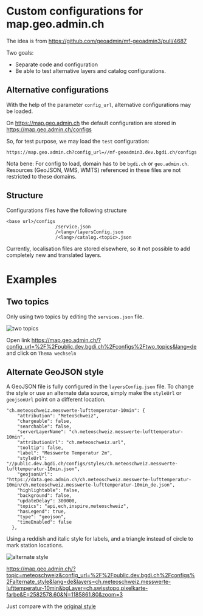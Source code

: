 Custom configurations for map.geo.admin.ch 
==========================================

The idea is from https://github.com/geoadmin/mf-geoadmin3/pull/4687

Two goals:

- Separate code and configuration
- Be able to test alternative layers and catalog configurations.


## Alternative configurations

With the help of the parameter `config_url`, alternative configurations may be loaded.

On https://map.geo.admin.ch the default configuration are stored in https://map.geo.admin.ch/configs

So, for test purpose, we may load the `test` configuration:

    https://map.geo.admin.ch?config_url=//mf-geoadmin3.dev.bgdi.ch/configs

Nota bene:
   For config to load, domain has to be `bgdi.ch` or `geo.admin.ch`. Resources 
   (GeoJSON, WMS, WMTS) referenced in these files are not restricted to these domains.


## Structure

Configurations files have the following structure

    <base url>/configs
                      /service.json
                      /<lang>/layersConfig.json
                      /<lang>/catalog.<topic>.json
    

Currently, localisation files are stored elsewhere, so it not possible to add completely new and translated layers.


# Examples

## Two topics

Only using two topics by editing the `services.json` file.

![two topics](https://github.com/procrastinatio/geoadminch_configs/raw/master/images/two_topics.png "Only two topics")

Open link https://map.geo.admin.ch/?config_url=%2F%2Fpublic.dev.bgdi.ch%2Fconfigs%2Ftwo_topics&lang=de and click on `Thema wechseln`

## Alternate GeoJSON style

A GeoJSON file is fully configured in the `layersConfig.json` file. To change the style or use an alternate data source,
simply make the `styleUrl` or `geojsonUrl` point on a different location.


    "ch.meteoschweiz.messwerte-lufttemperatur-10min": {                                                                                                                                 
        "attribution": "MeteoSchweiz",
        "chargeable": false,
        "searchable": false,
        "serverLayerName": "ch.meteoschweiz.messwerte-lufttemperatur-10min",
        "attributionUrl": "ch.meteoschweiz.url",
        "tooltip": false,
        "label": "Messwerte Temperatur 2m",
        "styleUrl": "//public.dev.bgdi.ch/configs/styles/ch.meteoschweiz.messwerte-lufttemperatur-10min.json",
        "geojsonUrl": "https://data.geo.admin.ch/ch.meteoschweiz.messwerte-lufttemperatur-10min/ch.meteoschweiz.messwerte-lufttemperatur-10min_de.json",
        "highlightable": false,
        "background": false,
        "updateDelay": 300000,
        "topics": "api,ech,inspire,meteoschweiz",
        "hasLegend": true, 
        "type": "geojson",
        "timeEnabled": false 
      },

Using a reddish and italic style for labels, and a triangle instead of circle to mark station locations.

![alternate style](https://github.com/procrastinatio/geoadminch_configs/raw/master/images/meteo_alternate.png "Alternate geoJSON style")


https://map.geo.admin.ch/?topic=meteoschweiz&config_url=%2F%2Fpublic.dev.bgdi.ch%2Fconfigs%2Falternate_style&lang=de&layers=ch.meteoschweiz.messwerte-lufttemperatur-10min&bgLayer=ch.swisstopo.pixelkarte-farbe&E=2582578.60&N=1185861.80&zoom=3


Just compare with the [original style](https://map.geo.admin.ch/?topic=meteoschweiz&lang=de&layers=ch.meteoschweiz.messwerte-lufttemperatur-10min&bgLayer=ch.swisstopo.pixelkarte-farbe&E=2582506.29&N=1185883.68&zoom=3&catalogNodes=15046,15055)
